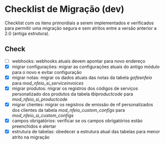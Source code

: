 # Checklist de Migração (dev)

Checklist com os itens primordiais a serem implementados e verificados para permitir uma migração segura e sem atritos entre a versão anterior a 2.0 (antiga estrutura).

## Check

* [ ] webhooks: webhooks atuais devem apontar para novo endereço
* [x] migrar configurações: migrar as configurações atuais do antigo módulo para o novo e evitar configuração
* [x] migrar notas: migrar os dados atuais das notas da tabela _gofasnfeio_ para _mod_nfeio_si_serviceinvoices_
* [x] migrar produtos: migrar os registros dos códigos de serviços personalizado dos produtos da tabela _tblproductcode_ para _mod_nfeio_si_productcode_
* [x] migrar clientes: migrar os registros de emissão de nf personalizados dos clientes da tabela _mod_nfeio_custom_configs_ para _mod_nfeio_si_custom_configs_
* [x] campos obrigatórios: verificar se os campos obrigatórios estão preenchidos e alertar
* [x] estrutura de tabelas: obedecer a estrutura atual das tabelas para menor atrito na migração